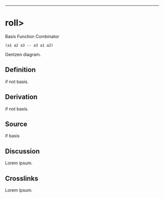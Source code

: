 ------------------------------------------------------------------------

# roll>

Basis Function Combinator

    (a1 a2 a3 -- a3 a1 a2)

Gentzen diagram.

## Definition

if not basis.

## Derivation

if not basis.

## Source

if basis

## Discussion

Lorem ipsum.

## Crosslinks

Lorem ipsum.
